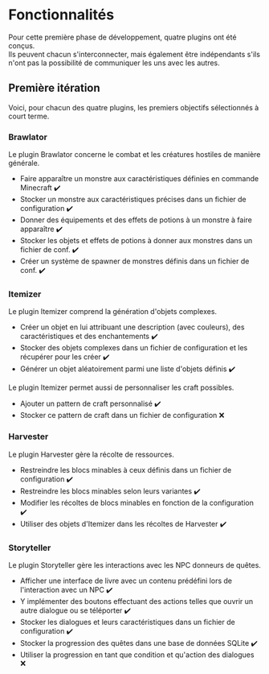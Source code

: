 # Fonctionnalités

Pour cette première phase de développement, quatre plugins ont été conçus.  
Ils peuvent chacun s'interconnecter, mais également être indépendants s'ils n'ont pas la possibilité de communiquer les uns avec les autres.  


## Première itération
Voici, pour chacun des quatre plugins, les premiers objectifs sélectionnés à court terme.


### Brawlator
Le plugin Brawlator concerne le combat et les créatures hostiles de manière générale.  

* Faire apparaître un monstre aux caractéristiques définies en commande Minecraft :heavy_check_mark:
* Stocker un monstre aux caractéristiques précises dans un fichier de configuration :heavy_check_mark:
* Donner des équipements et des effets de potions à un monstre à faire apparaître :heavy_check_mark:
* Stocker les objets et effets de potions à donner aux monstres dans un fichier de conf. :heavy_check_mark:
* Créer un système de spawner de monstres définis dans un fichier de conf. :heavy_check_mark:


### Itemizer
Le plugin Itemizer comprend la génération d'objets complexes.

* Créer un objet en lui attribuant une description (avec couleurs), des caractéristiques et des enchantements :heavy_check_mark:
* Stocker des objets complexes dans un fichier de configuration et les récupérer pour les créer :heavy_check_mark:
* Générer un objet aléatoirement parmi une liste d'objets définis :heavy_check_mark:

Le plugin Itemizer permet aussi de personnaliser les craft possibles.

* Ajouter un pattern de craft personnalisé :heavy_check_mark:
* Stocker ce pattern de craft dans un fichier de configuration :x:


### Harvester
Le plugin Harvester gère la récolte de ressources.

* Restreindre les blocs minables à ceux définis dans un fichier de configuration :heavy_check_mark:
* Restreindre les blocs minables selon leurs variantes :heavy_check_mark:
* Modifier les récoltes de blocs minables en fonction de la configuration :heavy_check_mark:
* Utiliser des objets d'Itemizer dans les récoltes de Harvester :heavy_check_mark:

### Storyteller
Le plugin Storyteller gère les interactions avec les NPC donneurs de quêtes.

* Afficher une interface de livre avec un contenu prédéfini lors de l'interaction avec un NPC :heavy_check_mark:
* Y implémenter des boutons effectuant des actions telles que ouvrir un autre dialogue ou se téléporter :heavy_check_mark:
* Stocker les dialogues et leurs caractéristiques dans un fichier de configuration :heavy_check_mark:
* Stocker la progression des quêtes dans une base de données SQLite :heavy_check_mark:
* Utiliser la progression en tant que condition et qu'action des dialogues :x:

